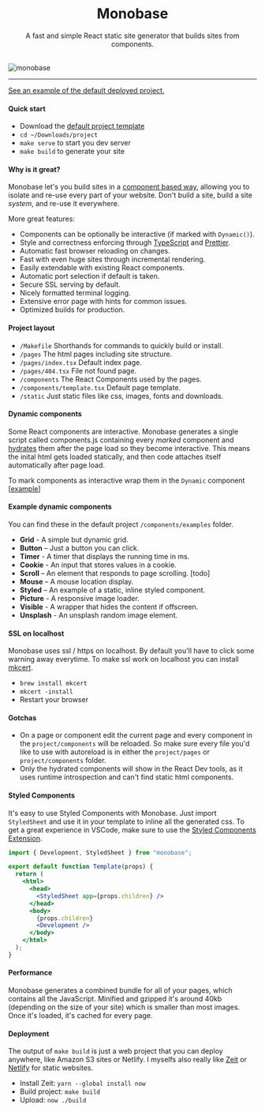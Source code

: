 <h1 align="center">Monobase</h1>

<div align="center">
  A fast and simple React static site generator that builds sites from components.
</div>

<br />

![monobase](https://cl.ly/60b82a79ec07/Image%2525202019-04-23%252520at%25252011.07.52%252520PM.png)

<hr />

[See an example of the default deployed project.](https://romantic-williams-000b9b.netlify.com/)

#### Quick start

- Download the [default project template](https://github.com/koenbok/monobase/raw/master/project.zip)
- `cd ~/Downloads/project`
- `make serve` to start you dev server
- `make build` to generate your site

#### Why is it great?

Monobase let's you build sites in a [component based way](https://reactjs.org/docs/react-component.html), allowing you to isolate and re-use every part of your website. Don't build a site, build a site _system_, and re-use it everywhere.

More great features:

- Components can be optionally be interactive (if marked with `Dynamic()`).
- Style and correctness enforcing through [TypeScript](https://www.typescriptlang.org/) and [Prettier](https://prettier.io/).
- Automatic fast browser reloading on changes.
- Fast with even huge sites through incremental rendering.
- Easily extendable with existing React components.
- Automatic port selection if default is taken.
- Secure SSL serving by default.
- Nicely formatted terminal logging.
- Extensive error page with hints for common issues.
- Optimized builds for production.

#### Project layout

- `/Makefile` Shorthands for commands to quickly build or install.
- `/pages` The html pages including site structure.
- `/pages/index.tsx` Default index page.
- `/pages/404.tsx` File not found page.
- `/components` The React Components used by the pages.
- `/components/template.tsx` Default page template.
- `/static` Just static files like css, images, fonts and downloads.

#### Dynamic components

Some React components are interactive. Monobase generates a single script called components.js containing every _marked_ component and [hydrates](https://reactjs.org/docs/react-dom.html#hydrate) them after the page load so they become interactive. This means the inital html gets loaded statically, and then code attaches itself automatically after page load.

To mark components as interactive wrap them in the `Dynamic` component [[example](https://github.com/koenbok/monobase/blob/master/project/components/examples/Timer.tsx#L27)]

#### Example dynamic components

You can find these in the default project `/components/examples` folder.

- **Grid** - A simple but dynamic grid.
- **Button** – Just a button you can click.
- **Timer** - A timer that displays the running time in ms.
- **Cookie** - An input that stores values in a cookie.
- **Scroll** – An element that responds to page scrolling. [todo]
- **Mouse** – A mouse location display.
- **Styled** – An example of a static, inline styled component.
- **Picture** - A responsive image loader.
- **Visible** - A wrapper that hides the content if offscreen.
- **Unsplash** - An unsplash random image element.

#### SSL on localhost

Monobase uses ssl / https on localhost. By default you'll have to click some warning away everytime. To make ssl work on localhost you can install [mkcert](https://github.com/FiloSottile/mkcert).

- `brew install mkcert`
- `mkcert -install`
- Restart your browser

#### Gotchas

- On a page or component edit the current page and every component in the `project/components` will be reloaded. So make sure every file you'd like to use with autoreload is in either the `project/pages` or `project/components` folder.
- Only the hydrated components will show in the React Dev tools, as it uses runtime introspection and can't find static html components.

#### Styled Components

It's easy to use Styled Components with Monobase. Just import `StyledSheet` and use it in your template to inline all the generated css. To get a great experience in VSCode, make sure to use the [Styled Components Extension](https://marketplace.visualstudio.com/items?itemName=jpoissonnier.vscode-styled-components).

```.jsx
import { Development, StyledSheet } from "monobase";

export default function Template(props) {
  return (
    <html>
      <head>
        <StyledSheet app={props.children} />
      </head>
      <body>
        {props.children}
        <Development />
      </body>
    </html>
  );
}
```

#### Performance

Monobase generates a combined bundle for all of your pages, which contains all the JavaScript. Minified and gzipped it's around 40kb (depending on the size of your site) which is smaller than most images. Once it's loaded, it's cached for every page.


#### Deployment

The output of `make build` is just a web project that you can deploy anywhere, like Amazon S3 sites or Netlify. I myselfs also really like [Zeit](https://zeit.co/) or [Netlify](https://netlify.com) for static websites.

- Install Zeit: `yarn --global install now`
- Build project: `make build`
- Upload: `now ./build`
